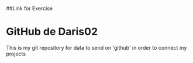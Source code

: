 ##Link for Exercise 
# GitHub de Daris02 
This is my git repository for data to send on 'github' in order to connect my projects
